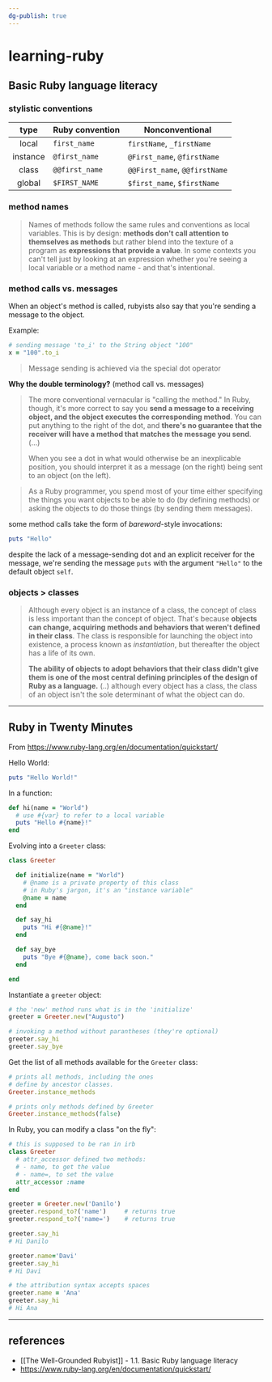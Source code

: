 ```yaml
---
dg-publish: true
---
```

# learning-ruby

## Basic Ruby language literacy

### stylistic conventions

| type     | Ruby convention | Nonconventional               |
|:--------:| --------------- | ----------------------------- |
| local    | `first_name`    | `firstName`, `_firstName`     |
| instance | `@first_name`   | `@First_name`, `@firstName`   |
| class    | `@@first_name`  | `@@First_name`, `@@firstName` |
| global   | `$FIRST_NAME`   | `$first_name`, `$firstName`   | 

### method names

> Names of methods follow the same rules and conventions as local variables. This is by design: **methods don't call attention to themselves as methods** but rather blend into the texture of a program as **expressions that provide a value**. In some contexts you can't tell just by looking at an expression whether you're seeing a local variable or a method name - and that's intentional.


### method calls vs. messages

When an object's method is called, rubyists also say that you're sending a message to the object.

Example:
```ruby
# sending message 'to_i' to the String object "100"
x = "100".to_i
```

> Message sending is achieved via the special dot operator

**Why the double terminology?** (method call vs. messages)

> The more conventional vernacular is "calling the method." In Ruby, though, it's more correct to say you **send a message to a receiving object, and the object executes the corresponding method**. You can put anything to the right of the dot, and **there's no guarantee that the receiver will have a method that matches the message you send**. (...)
> 
> When you see a dot in what would otherwise be an inexplicable position, you should interpret it as a message (on the right) being sent to an object (on the left).

> As a Ruby programmer, you spend most of your time either specifying the things you want objects to be able to do (by defining methods) or asking the objects to do those things (by sending them messages).

some method calls take the form of *bareword*-style invocations:
```ruby
puts "Hello"
```

despite the lack of a message-sending dot and an explicit receiver for the message, we're sending the message `puts` with the argument `"Hello"` to the default object `self`.



### objects > classes

> Although every object is an instance of a class, the concept of class is less important than the concept of object. That's because **objects can change, acquiring methods and behaviors that weren't defined in their class**. The class is responsible for launching the object into existence, a process known as *instantiation*, but thereafter the object has a life of its own.
> 
> **The ability of objects to adopt behaviors that their class didn't give them is one of the most central defining principles of the design of Ruby as a language.** (..) although every object has a class, the class of an object isn't the sole determinant of what the object can do.



---

## Ruby in Twenty Minutes

From <https://www.ruby-lang.org/en/documentation/quickstart/>

Hello World:
```ruby
puts "Hello World!"
```

In a function:
```ruby
def hi(name = "World")
  # use #{var} to refer to a local variable
  puts "Hello #{name}!"
end
```

Evolving into a `Greeter` class:
```ruby
class Greeter

  def initialize(name = "World")
    # @name is a private property of this class
    # in Ruby's jargon, it's an "instance variable"
    @name = name
  end

  def say_hi
    puts "Hi #{@name}!"
  end

  def say_bye
    puts "Bye #{@name}, come back soon."
  end

end
```

Instantiate a `greeter` object:
```ruby
# the 'new' method runs what is in the 'initialize'
greeter = Greeter.new("Augusto")

# invoking a method without parantheses (they're optional)
greeter.say_hi
greeter.say_bye
```

Get the list of all methods available for the `Greeter` class:
```ruby
# prints all methods, including the ones
# define by ancestor classes.
Greeter.instance_methods

# prints only methods defined by Greeter
Greeter.instance_methods(false)
```

In Ruby, you can modify a class "on the fly":
```ruby
# this is supposed to be ran in irb
class Greeter
  # attr_accessor defined two methods:
  # - name, to get the value
  # - name=, to set the value
  attr_accessor :name
end

greeter = Greeter.new('Danilo')
greeter.respond_to?('name')     # returns true
greeter.respond_to?('name=')    # returns true

greeter.say_hi
# Hi Danilo

greeter.name='Davi'
greeter.say_hi
# Hi Davi

# the attribution syntax accepts spaces
greeter.name = 'Ana'
greeter.say_hi
# Hi Ana
```





---

## references

- [[The Well-Grounded Rubyist]] - 1.1. Basic Ruby language literacy
- <https://www.ruby-lang.org/en/documentation/quickstart/>